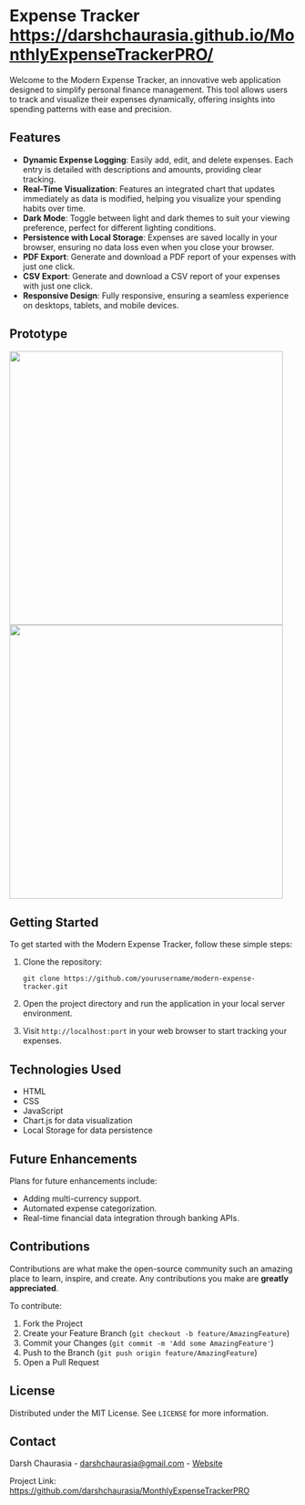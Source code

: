 # Expense Tracker https://darshchaurasia.github.io/MonthlyExpenseTrackerPRO/

Welcome to the Modern Expense Tracker, an innovative web application designed to simplify personal finance management. This tool allows users to track and visualize their expenses dynamically, offering insights into spending patterns with ease and precision.

## Features

- **Dynamic Expense Logging**: Easily add, edit, and delete expenses. Each entry is detailed with descriptions and amounts, providing clear tracking.
- **Real-Time Visualization**: Features an integrated chart that updates immediately as data is modified, helping you visualize your spending habits over time.
- **Dark Mode**: Toggle between light and dark themes to suit your viewing preference, perfect for different lighting conditions.
- **Persistence with Local Storage**: Expenses are saved locally in your browser, ensuring no data loss even when you close your browser.
- **PDF Export**: Generate and download a PDF report of your expenses with just one click.
- **CSV Export**: Generate and download a CSV report of your expenses with just one click.
- **Responsive Design**: Fully responsive, ensuring a seamless experience on desktops, tablets, and mobile devices.

## Prototype

<img src="https://github.com/darshchaurasia/MonthlyExpenseTrackerPRO/assets/43368969/5ff7412a-cbe0-435b-9f4a-1d74a275a799" height ="480px">
<img src="https://github.com/darshchaurasia/MonthlyExpenseTrackerPRO/assets/43368969/439d0a13-b194-40ee-81db-54d310a4cd3b" height ="480px">

## Getting Started

To get started with the Modern Expense Tracker, follow these simple steps:

1. Clone the repository:
   ```
   git clone https://github.com/yourusername/modern-expense-tracker.git
   ```
2. Open the project directory and run the application in your local server environment.

3. Visit `http://localhost:port` in your web browser to start tracking your expenses.

## Technologies Used

- HTML
- CSS
- JavaScript
- Chart.js for data visualization
- Local Storage for data persistence

## Future Enhancements

Plans for future enhancements include:

- Adding multi-currency support.
- Automated expense categorization.
- Real-time financial data integration through banking APIs.

## Contributions

Contributions are what make the open-source community such an amazing place to learn, inspire, and create. Any contributions you make are **greatly appreciated**.

To contribute:

1. Fork the Project
2. Create your Feature Branch (`git checkout -b feature/AmazingFeature`)
3. Commit your Changes (`git commit -m 'Add some AmazingFeature'`)
4. Push to the Branch (`git push origin feature/AmazingFeature`)
5. Open a Pull Request

## License

Distributed under the MIT License. See `LICENSE` for more information.

## Contact

Darsh Chaurasia - darshchaurasia@gmail.com - [Website](https://darshchaurasia.com)

Project Link: https://github.com/darshchaurasia/MonthlyExpenseTrackerPRO
